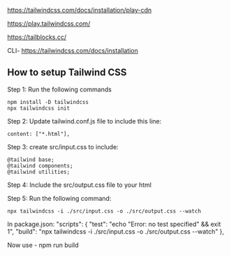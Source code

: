 https://tailwindcss.com/docs/installation/play-cdn

https://play.tailwindcss.com/

https://tailblocks.cc/  

CLI- https://tailwindcss.com/docs/installation



## How to setup Tailwind CSS

Step 1: Run the following commands

``` 
npm install -D tailwindcss
npx tailwindcss init
```

Step 2: Update tailwind.conf.js file to include this line:
```
content: ["*.html"],
```

Step 3: create src/input.css to include:
```
@tailwind base;
@tailwind components;
@tailwind utilities;
```

Step 4: Include the src/output.css file to your html

Step 5: Run the following command:
```
npx tailwindcss -i ./src/input.css -o ./src/output.css --watch
```



In package.json:
 "scripts": {
    "test": "echo \"Error: no test specified\" && exit 1",
    "build": "npx tailwindcss -i ./src/input.css -o ./src/output.css --watch"
  },

Now use - npm run build


